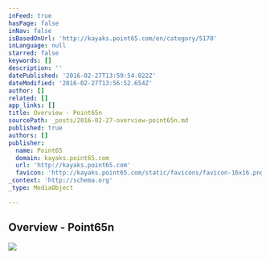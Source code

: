 ```yaml
---
inFeed: true
hasPage: false
inNav: false
isBasedOnUrl: 'http://kayaks.point65.com/en/category/5170'
inLanguage: null
starred: false
keywords: []
description: ''
datePublished: '2016-02-27T13:59:54.022Z'
dateModified: '2016-02-27T13:56:52.654Z'
author: []
related: []
app_links: []
title: Overview - Point65n
sourcePath: _posts/2016-02-27-overview-point65n.md
published: true
authors: []
publisher:
  name: Point65
  domain: kayaks.point65.com
  url: 'http://kayaks.point65.com'
  favicon: 'http://kayaks.point65.com/static/favicons/favicon-16x16.png'
_context: 'http://schema.org'
_type: MediaObject

---
```

<article style=""><h1>Overview - Point65n</h1><img src="http://kayaks.point65.com/static/webimages/martinigtxsolo_yellow.jpg" /></article>